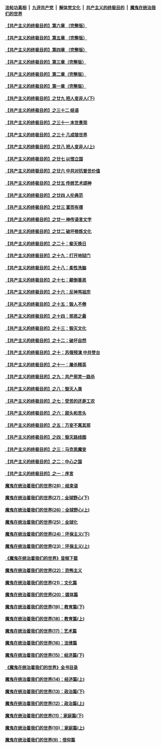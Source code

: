 ####  [法轮功真相](../../../../basic/blob/master/README.md?t=04120830) &nbsp;|&nbsp; [九评共产党](../../../../9ping.md/blob/master/README.md?t=04120830) &nbsp;|&nbsp; [解体党文化](../../../../jtdwh.md/blob/master/README.md?t=04120830)  &nbsp;|&nbsp; [共产主义的终极目的](../../../../gczydzjmd.md/blob/master/README.md?t=04120830) &nbsp;|&nbsp; [魔鬼在统治我们的世界](../../../../mgztzwmdsj.md/blob/master/README.md?t=04120830) 

#### [【共产主义的终极目的】第六章 （完整版）](../pages/nsc422/n11428913.md?t=04120830) 

#### [【共产主义的终极目的】第五章 （完整版）](../pages/nsc422/n11428912.md?t=04120830) 

#### [【共产主义的终极目的】第四章 （完整版）](../pages/nsc422/n11428907.md?t=04120830) 

#### [【共产主义的终极目的】第三章（完整版）](../pages/nsc422/n11428848.md?t=04120830) 

#### [【共产主义的终极目的】第二章（完整版）](../pages/nsc422/n11428831.md?t=04120830) 

#### [【共产主义的终极目的】第一章（完整版）](../pages/nsc422/n11417651.md?t=04120830) 

#### [【共产主义的终极目的】之廿九 把人变非人(下)](../pages/nsc422/n11344140.md?t=04120830) 

#### [【共产主义的终极目的】之三十二 结语](../pages/nsc422/n11360535.md?t=04120830) 

#### [【共产主义的终极目的】之三十一 末世景观](../pages/nsc422/n11351129.md?t=04120830) 

#### [【共产主义的终极目的】之三十 几成狼世界](../pages/nsc422/n11348280.md?t=04120830) 

#### [【共产主义的终极目的】之廿八 把人变非人(上)](../pages/nsc422/n11340492.md?t=04120830) 

#### [【共产主义的终极目的】之廿七 以恨立国](../pages/nsc422/n11336944.md?t=04120830) 

#### [【共产主义的终极目的】之廿六 中共对抗普世价值](../pages/nsc422/n11324785.md?t=04120830) 

#### [【共产主义的终极目的】之廿五 传统艺术颂神](../pages/nsc422/n11296396.md?t=04120830) 

#### [【共产主义的终极目的】之廿四 人伦典范](../pages/nsc422/n11296397.md?t=04120830) 

#### [【共产主义的终极目的】之廿三 富而有德](../pages/nsc422/n11283598.md?t=04120830) 

#### [【共产主义的终极目的】之廿一 神传语言文字](../pages/nsc422/n11263265.md?t=04120830) 

#### [【共产主义的终极目的】之廿二 破坏修炼文化](../pages/nsc422/n11245728.md?t=04120830) 

#### [【共产主义的终极目的】之二十：偷天换日](../pages/nsc422/n11238846.md?t=04120830) 

#### [【共产主义的终极目的】之十九：打开地狱门](../pages/nsc422/n11206376.md?t=04120830) 

#### [【共产主义的终极目的】之十八：柔性洗脑](../pages/nsc422/n11199994.md?t=04120830) 

#### [【共产主义的终极目的】之十七：颠倒善恶](../pages/nsc422/n11179782.md?t=04120830) 

#### [【共产主义的终极目的】之十六：反神骂祖宗](../pages/nsc422/n11166798.md?t=04120830) 

#### [【共产主义的终极目的】之十五：毁人不倦](../pages/nsc422/n11166792.md?t=04120830) 

#### [【共产主义的终极目的】之十四：邪恶之最](../pages/nsc422/n11150249.md?t=04120830) 

#### [【共产主义的终极目的】之十三：毁灭文化](../pages/nsc422/n11135227.md?t=04120830) 

#### [【共产主义的终极目的】之十二：破坏自然](../pages/nsc422/n11135214.md?t=04120830) 

#### [【共产主义的终极目的】之十：苏俄预演 中共登台](../pages/nsc422/n11118424.md?t=04120830) 

#### [【共产主义的终极目的】之十一：屠杀精英](../pages/nsc422/n11118442.md?t=04120830) 

#### [【共产主义的终极目的】之九：共产邪灵一路杀](../pages/nsc422/n11114139.md?t=04120830) 

#### [【共产主义的终极目的】之八：毁灭人类](../pages/nsc422/n11108503.md?t=04120830) 

#### [【共产主义的终极目的】之七：受苦的还是工农](../pages/nsc422/n11101809.md?t=04120830) 

#### [【共产主义的终极目的】之六：甜头和苦头](../pages/nsc422/n11096971.md?t=04120830) 

#### [【共产主义的终极目的】之五：万变不离其邪](../pages/nsc422/n11091285.md?t=04120830) 

#### [【共产主义的终极目的】之四：毁灭路线图](../pages/nsc422/n11086284.md?t=04120830) 

#### [【共产主义的终极目的】之三：马克思魔变](../pages/nsc422/n11061941.md?t=04120830) 

#### [【共产主义的终极目的】之二：中心之国](../pages/nsc422/n11047728.md?t=04120830) 

#### [【共产主义的终极目的】之一：序言](../pages/nsc422/n11086077.md?t=04120830) 

#### [魔鬼在统治着我们的世界(28)：结束语](../pages/nsc422/n10936246.md?t=04120830) 

#### [魔鬼在统治着我们的世界(27)：全球野心(下)](../pages/nsc422/n10928319.md?t=04120830) 

#### [魔鬼在统治着我们的世界(26)：全球野心(上)](../pages/nsc422/n10900318.md?t=04120830) 

#### [魔鬼在统治着我们的世界(25)：全球化](../pages/nsc422/n10788205.md?t=04120830) 

#### [魔鬼在统治着我们的世界(24)：环保主义(下)](../pages/nsc422/n10695307.md?t=04120830) 

#### [魔鬼在统治着我们的世界(23)：环保主义(上)](../pages/nsc422/n10688613.md?t=04120830) 

#### [《魔鬼在统治着我们的世界》音频下载](../pages/nsc422/n10635553.md?t=04120830) 

#### [魔鬼在统治着我们的世界(22)：恐怖主义](../pages/nsc422/n10614727.md?t=04120830) 

#### [魔鬼在统治着我们的世界(21)：文化篇](../pages/nsc422/n10597706.md?t=04120830) 

#### [魔鬼在统治着我们的世界(20)：媒体篇](../pages/nsc422/n10586579.md?t=04120830) 

#### [魔鬼在统治着我们的世界(19)：教育篇(下)](../pages/nsc422/n10564808.md?t=04120830) 

#### [魔鬼在统治着我们的世界(18)：教育篇(上)](../pages/nsc422/n10526970.md?t=04120830) 

#### [魔鬼在统治着我们的世界(17)：艺术篇](../pages/nsc422/n10499093.md?t=04120830) 

#### [魔鬼在统治着我们的世界(16)：法律篇](../pages/nsc422/n10485969.md?t=04120830) 

#### [魔鬼在统治着我们的世界(15)：经济篇(下)](../pages/nsc422/n10469975.md?t=04120830) 

#### [《魔鬼在统治着我们的世界》全书目录](../pages/nsc422/n10464261.md?t=04120830) 

#### [魔鬼在统治着我们的世界(14)：经济篇(上)](../pages/nsc422/n10457370.md?t=04120830) 

#### [魔鬼在统治着我们的世界(13)：政治篇(下)](../pages/nsc422/n10448270.md?t=04120830) 

#### [魔鬼在统治着我们的世界(12)：政治篇(上)](../pages/nsc422/n10444576.md?t=04120830) 

#### [魔鬼在统治着我们的世界(11)：家庭篇(下)](../pages/nsc422/n10440961.md?t=04120830) 

#### [魔鬼在统治着我们的世界(10)：家庭篇(上)](../pages/nsc422/n10435448.md?t=04120830) 

#### [魔鬼在统治着我们的世界(9)：信仰篇](../pages/nsc422/n10432159.md?t=04120830) 


